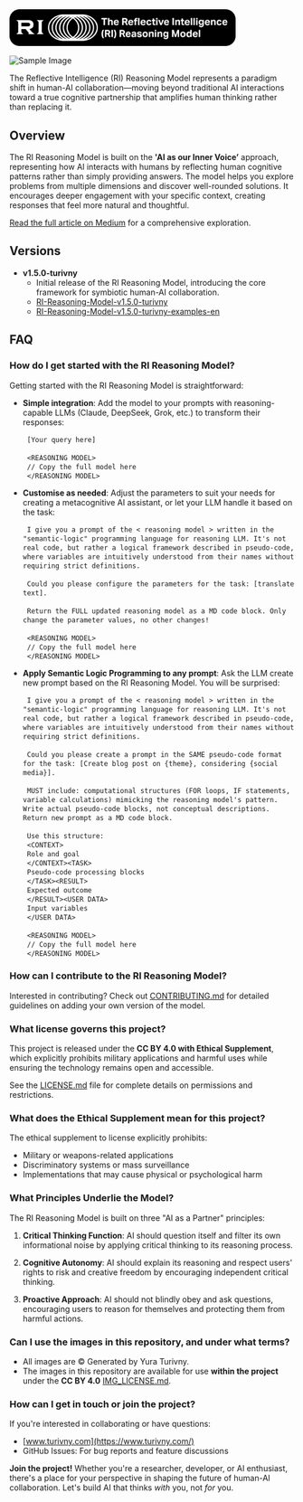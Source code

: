 
<img src="./images/logo/RI-logo-white-backg.svg" width="400">

![Sample Image](./images/tmpz1ufukqz.png)

The Reflective Intelligence (RI) Reasoning Model represents a paradigm shift in human-AI collaboration—moving beyond traditional AI interactions toward a true cognitive partnership that amplifies human thinking rather than replacing it.

## Overview

The RI Reasoning Model is built on the **'AI as our Inner Voice’** approach, representing how AI interacts with humans by reflecting human cognitive patterns rather than simply providing answers. The model helps you explore problems from multiple dimensions and discover well-rounded solutions. It encourages deeper engagement with your specific context, creating responses that feel more natural and thoughtful.

[Read the full article on Medium](https://turivny.medium.com/394d35af1172) for a comprehensive exploration.


## Versions

- **v1.5.0-turivny**
   - Initial release of the RI Reasoning Model, introducing the core framework for symbiotic human-AI collaboration.     
   - [RI-Reasoning-Model-v1.5.0-turivny](./model/RI-Reasoning-Model-v1.5/RI-Reasoning-Model-v1.5.0-turivny.md)
   - [RI-Reasoning-Model-v1.5.0-turivny-examples-en](./model/RI-Reasoning-Model-v1.5/RI-Reasoning-Model-v1.5.0-turivny-examples-en.md)
      

## FAQ

### How do I get started with the RI Reasoning Model?

Getting started with the RI Reasoning Model is straightforward:

- **Simple integration**: Add the model to your prompts with reasoning-capable LLMs (Claude, DeepSeek, Grok, etc.) to transform their responses:
  ```
   [Your query here]
   
   <REASONING MODEL>
   // Copy the full model here
   </REASONING MODEL>
  ```
  
- **Customise as needed**: Adjust the parameters to suit your needs for creating a metacognitive AI assistant, or let your LLM handle it based on the task:
  ```
   I give you a prompt of the < reasoning model > written in the "semantic-logic" programming language for reasoning LLM. It's not real code, but rather a logical framework described in pseudo-code, where variables are intuitively understood from their names without requiring strict definitions.
   
   Could you please configure the parameters for the task: [translate text].
   
   Return the FULL updated reasoning model as a MD code block. Only change the parameter values, no other changes!
   
   <REASONING MODEL>
   // Copy the full model here
   </REASONING MODEL>
  ```
  
- **Apply Semantic Logic Programming to any prompt**: Ask the LLM create new prompt based on the RI Reasoning Model. You will be surprised: 
  ```
   I give you a prompt of the < reasoning model > written in the "semantic-logic" programming language for reasoning LLM. It's not real code, but rather a logical framework described in pseudo-code, where variables are intuitively understood from their names without requiring strict definitions.
   
   Could you please create a prompt in the SAME pseudo-code format for the task: [Create blog post on {theme}, considering {social media}].
   
   MUST include: computational structures (FOR loops, IF statements, variable calculations) mimicking the reasoning model's pattern. Write actual pseudo-code blocks, not conceptual descriptions. Return new prompt as a MD code block.
   
   Use this structure: 
   <CONTEXT>
   Role and goal 
   </CONTEXT><TASK>
   Pseudo-code processing blocks 
   </TASK><RESULT>
   Expected outcome
   </RESULT><USER DATA>
   Input variables 
   </USER DATA>
   
   <REASONING MODEL>
   // Copy the full model here
   </REASONING MODEL>
  ```

### How can I contribute to the RI Reasoning Model?

Interested in contributing? Check out [CONTRIBUTING.md](./CONTRIBUTING.md) for detailed guidelines on adding your own version of the model.


### What license governs this project?

This project is released under the **CC BY 4.0 with Ethical Supplement**, which explicitly prohibits military applications and harmful uses while ensuring the technology remains open and accessible.

See the [LICENSE.md](LICENSE.md) file for complete details on permissions and restrictions.

### What does the Ethical Supplement mean for this project?

The ethical supplement to license explicitly prohibits:
- Military or weapons-related applications
- Discriminatory systems or mass surveillance
- Implementations that may cause physical or psychological harm

### What Principles Underlie the Model?

The RI Reasoning Model is built on three "AI as a Partner" principles:

1. **Critical Thinking Function**: AI should question itself and filter its own informational noise by applying critical thinking to its reasoning process.
   
2. **Cognitive Autonomy**: AI should explain its reasoning and respect users' rights to risk and creative freedom by encouraging independent critical thinking.
   
3. **Proactive Approach**: AI should not blindly obey and ask questions, encouraging users to reason for themselves and protecting them from harmful actions.

### Can I use the images in this repository, and under what terms?

- All images are © Generated by Yura Turivny. 
- The images in this repository are available for use **within the project** under the **CC BY 4.0** [IMG_LICENSE.md](./images/IMG_LICENSE.md).

### How can I get in touch or join the project?

If you're interested in collaborating or have questions:

- [www.turivny.com](https://www.turivny.com/)
- GitHub Issues: For bug reports and feature discussions

**Join the project!** Whether you're a researcher, developer, or AI enthusiast, there's a place for your perspective in shaping the future of human-AI collaboration. Let's build AI that thinks *with* you, not *for* you.
